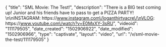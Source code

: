 {
    "title": "SML Movie: The Test!",
    "description": "There is a BIG test coming up! Junior and his friends have to pass to get a PIZZA PARTY! \n\nINSTAGRAM: https:\/\/www.instagram.com\/loganthirtyacre\/\nVLOG: https:\/\/www.youtube.com\/watch?v=E0MxXY-3sRU",
    "videoid": "111179505",
    "date_created": "1502906922",
    "date_modified": "1502906966",
    "type": "captivate",
    "layout": "video",
    "url": "\/v\/sml-movie-the-test\/111179505"
}